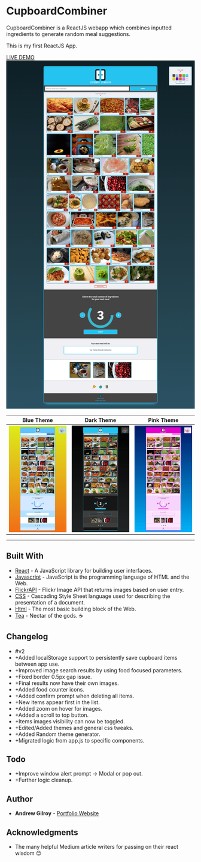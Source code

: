 # CupboardCombiner

CupboardCombiner is a ReactJS webapp which combines inputted ingredients to generate random meal suggestions.

This is my first ReactJS App.

[LIVE DEMO](https://andrew-gilroy.github.io/CupboardCombiner/ "CupboardCombiner live demo")
![App screenshot](https://raw.githubusercontent.com/Andrew-Gilroy/CupboardCombiner/master/readmeimages/Cupboard%20Combiner%20V2.png)

| Blue Theme | Dark Theme | Pink Theme |
| ------------- | ------------- | ------------- |
| ![App screenshot - Blue](<https://github.com/Andrew-Gilroy/CupboardCombiner/blob/master/readmeimages/Cupboard%20Combiner%20V2%20blue.png>) | ![App screenshot - Dark](<https://github.com/Andrew-Gilroy/CupboardCombiner/blob/master/readmeimages/Cupboard%20Combiner%20V2%20dark.png>) | ![App screenshot - Pink](<https://github.com/Andrew-Gilroy/CupboardCombiner/blob/master/readmeimages/Cupboard%20Combiner%20V2%20pink.png>) |

---

## Built With

* [React](https://reactjs.org/) - A JavaScript library for building user interfaces.
* [Javascript](https://www.w3schools.com/js/) - JavaScript is the programming language of HTML and the Web.
* [FlickrAPI](https://www.flickr.com/services/api/) - Flickr Image API that returns images based on user entry.
* [CSS](https://www.w3schools.com/css/default.asp) - Cascading Style Sheet language used for describing the presentation of a document.
* [Html](https://www.w3schools.com/html/default.asp) - The most basic building block of the Web.
* [Tea](https://www.pgtips.co.uk/) - Nectar of the gods. ☕

## Changelog

* #v2
* +Added localStorage support to persistently save cupboard items between app use.
* +Improved image search results by using food focused parameters.
* +Fixed border 0.5px gap issue.
* +Final results now have their own images.
* +Added food counter icons.
* +Added confirm prompt when deleting all items.
* +New items appear first in the list.
* +Added zoom on hover for images.
* +Added a scroll to top button.
* +Items images visibility can now be toggled.
* +Edited/Added themes and general css tweaks.
* +Added Random theme generator.
* +Migrated logic from app.js to specific components.

## Todo

* +Improve window alert prompt -> Modal or pop out.
* +Further logic cleanup.

## Author

* **Andrew Gilroy** - [Portfolio Website](https://andrew-gilroy.design)

## Acknowledgments

* The many helpful Medium article writers for passing on their react wisdom 😊
